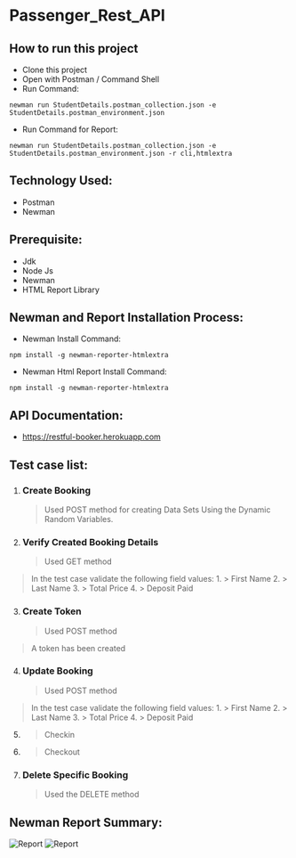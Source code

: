 # Passenger_Rest_API
## How to run this project
* Clone this project
* Open with Postman / Command Shell
* Run Command:
```console 
newman run StudentDetails.postman_collection.json -e StudentDetails.postman_environment.json 
```
* Run Command for Report:
```console 
newman run StudentDetails.postman_collection.json -e StudentDetails.postman_environment.json -r cli,htmlextra 
```


## Technology Used:
* Postman
* Newman

## Prerequisite:
* Jdk
* Node Js
* Newman
* HTML Report Library

## Newman and Report Installation Process:
* Newman Install Command:
```console 
npm install -g newman-reporter-htmlextra
```
* Newman Html Report Install Command:
```console 
npm install -g newman-reporter-htmlextra
```
## API Documentation:
* https://restful-booker.herokuapp.com
## Test case list:
1. ### Create Booking
	> Used POST method for creating Data Sets Using the Dynamic Random Variables.
2. ### Verify Created Booking Details
	> Used GET method
  > In the test case validate the following field values:
 	1. > First Name
 	2. > Last Name
 	3. > Total Price
 	4. > Deposit Paid

3. ### Create Token
	> Used POST method
  > A token has been created
4. ### Update Booking
	> Used POST method
  > In the test case validate the following field values:
	1. > First Name
 	2. > Last Name
	3. > Total Price
 	4. > Deposit Paid
  5. > Checkin
  6. > Checkout
     
8. ### Delete Specific Booking
	> Used the DELETE method 
## Newman Report Summary:
![Report](https://github.com/Anika154/Customer_Details_Rest_API/assets/54212195/91043030-3b8c-4da0-ae28-b519a1cee6e5)
![Report](https://github.com/Anika154/Customer_Details_Rest_API/assets/54212195/a6a3a781-7502-4776-860b-4f35f0e4be28)











  
